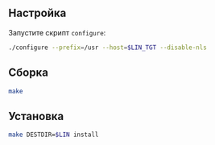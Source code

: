 <package-info :package="package" showsbu></package-info>

<script>
		new Vue({
		el: '#main',
		data: { package: {} },
		mounted: function () {
				this.getPackage('diffutils');
		},
		methods: {
			getPackage: function(name) {
					getPackage(name)
					.then(response => this.package = response);
			},
		}
  })
</script>

## Настройка

Запустите скрипт `configure`:

```bash
./configure --prefix=/usr --host=$LIN_TGT --disable-nls 
```

## Сборка
```bash
make
```

## Установка
```bash
make DESTDIR=$LIN install
```
